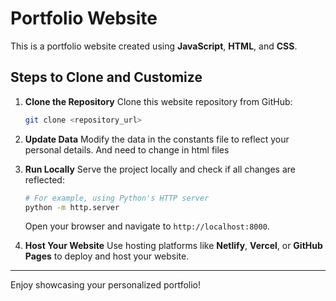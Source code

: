 # Portfolio Website

This is a portfolio website created using **JavaScript**, **HTML**, and **CSS**.

## Steps to Clone and Customize

1. **Clone the Repository**
   Clone this website repository from GitHub:
   ```bash
   git clone <repository_url>
   ```

2. **Update Data**
   Modify the data in the constants file to reflect your personal details.
   And need to change in html files

4. **Run Locally**
   Serve the project locally and check if all changes are reflected:
   ```bash
   # For example, using Python's HTTP server
   python -m http.server
   ```
   Open your browser and navigate to `http://localhost:8000`.

5. **Host Your Website**
   Use hosting platforms like **Netlify**, **Vercel**, or **GitHub Pages** to deploy and host your website.

---

Enjoy showcasing your personalized portfolio!

